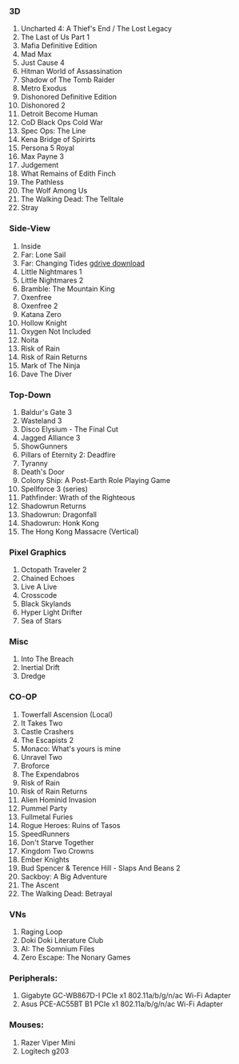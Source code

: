### 3D
1.  Uncharted 4: A Thief's End / The Lost Legacy
1.  The Last of Us Part 1
1.  Mafia Definitive Edition
1.  Mad Max
1.  Just Cause 4
1.  Hitman World of Assassination
1.  Shadow of The Tomb Raider
1.  Metro Exodus
1.  Dishonored Definitive Edition
1.  Dishonored 2
1.  Detroit Become Human
1.  CoD Black Ops Cold War
1.  Spec Ops: The Line
1.  Kena Bridge of Spirirts
1.  Persona 5 Royal
1.  Max Payne 3
1.  Judgement
1.  What Remains of Edith Finch
1.  The Pathless
1.  The Wolf Among Us
1.  The Walking Dead: The Telltale
1.  Stray

### Side-View
1.  Inside
1.  Far: Lone Sail
1.  Far: Changing Tides [gdrive download](https://drive.google.com/file/d/1_JfMKmn10j4tucgHYUIirgGmkvIhVZp1/view?usp=sharing)
1.  Little Nightmares 1
1.  Little Nightmares 2
1.  Bramble: The Mountain King
1.  Oxenfree
1.  Oxenfree 2
1.  Katana Zero
1.  Hollow Knight
1.  Oxygen Not Included
1.  Noita
1.  Risk of Rain
1.  Risk of Rain Returns
1.  Mark of The Ninja
1.  Dave The Diver

### Top-Down
1.  Baldur's Gate 3
1.  Wasteland 3
1.  Disco Elysium - The Final Cut
1.  Jagged Alliance 3
1.  ShowGunners
1.  Pillars of Eternity 2: Deadfire
1.  Tyranny
1.  Death's Door
1.  Colony Ship: A Post-Earth Role Playing Game
1.  Spellforce 3 (series)
1.  Pathfinder: Wrath of the Righteous
1.  Shadowrun Returns
1.  Shadowrun: Dragonfall
1.  Shadowrun: Honk Kong
1.  The Hong Kong Massacre (Vertical)

### Pixel Graphics
1.  Octopath Traveler 2
1.  Chained Echoes
1.  Live A Live
1.  Crosscode
1.  Black Skylands
1.  Hyper Light Drifter
1.  Sea of Stars

### Misc
1.  Into The Breach
1.  Inertial Drift
1.  Dredge

### CO-OP
1.  Towerfall Ascension (Local)
1.  It Takes Two
1.  Castle Crashers
1.  The Escapists 2
1.  Monaco: What's yours is mine
1.  Unravel Two
1.  Broforce
1.  The Expendabros
1.  Risk of Rain
1.  Risk of Rain Returns
1.  Alien Hominid Invasion
1.  Pummel Party
1.  Fullmetal Furies
1.  Rogue Heroes: Ruins of Tasos
1.  SpeedRunners
1.  Don't Starve Together
1.  Kingdom Two Crowns
1.  Ember Knights
1.  Bud Spencer & Terence Hill - Slaps And Beans 2
1.  Sackboy: A Big Adventure
1.  The Ascent
1.  The Walking Dead: Betrayal

### VNs
1.  Raging Loop
1.  Doki Doki Literature Club
1.  AI: The Somnium Files
1.  Zero Escape: The Nonary Games

### Peripherals:
1.  Gigabyte GC-WB867D-I PCIe x1 802.11a/b/g/n/ac Wi-Fi Adapter
1.  Asus PCE-AC55BT B1 PCIe x1 802.11a/b/g/n/ac Wi-Fi Adapter

### Mouses:
1.  Razer Viper Mini
1.  Logitech g203



